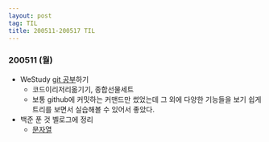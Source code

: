 ```yaml
---
layout: post
tag: TIL
title: 200511-200517 TIL
---
```


### 200511 (월)
- WeStudy [git 공부](https://learngitbranching.js.org/?locale=ko)하기
  - 코드이리저리옮기기, 종합선물세트
  - 보통 github에 커밋하는 커맨드만 썼었는데 그 외에 다양한 기능들을 보기 쉽게 트리를 보면서 실습해볼 수 있어서 좋았다. 
- 백준 푼 것 벨로그에 정리
  - [문자열](https://velog.io/@langssi/%EB%B0%B1%EC%A4%80-1120-%EB%AC%B8%EC%9E%90%EC%97%B4)
  
  
